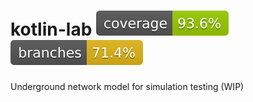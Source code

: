 # kotlin-lab ![Coverage](.github/badges/coverage.svg) ![Branches](.github/badges/branches.svg)
Underground network model for simulation testing (WIP)
